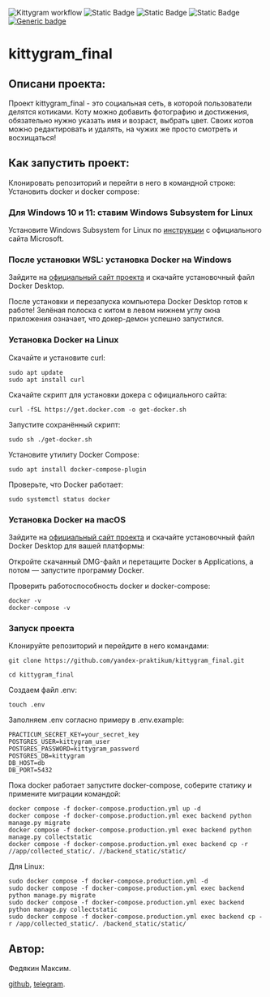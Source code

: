 ![Kittygram workflow](https://github.com/lanarkk/kittygram_final/actions/workflows/main.yml/badge.svg)
![Static Badge](https://img.shields.io/badge/%D0%B1%D1%8D%D0%BA%D0%B5%D0%BD%D0%B4-django-blue)
![Static Badge](https://img.shields.io/badge/framework-django%20rest%20framework-blue)
![Static Badge](https://img.shields.io/badge/%D0%90%D1%83%D1%82%D0%B5%D0%BD%D1%82%D0%B8%D1%84%D0%B8%D0%BA%D0%B0%D1%86%D0%B8%D1%8F-JWT%2Bdjoser-blue)
[![Generic badge](https://img.shields.io/badge/Деплой-docker-blue.svg)](https://shields.io/)
# kittygram_final
## Описани проекта:

Проект kittygram_final - это социальная сеть, в которой пользователи делятся котиками. Коту можно добавить фотографию и достижения, обязательно нужно указать имя и возраст, выбрать цвет. Своих котов можно редактировать и удалять, на чужих же просто смотреть и восхищаться!

## Как запустить проект:

Клонировать репозиторий и перейти в него в командной строке:
Установить docker и docker compose:

### Для Windows 10 и 11: ставим Windows Subsystem for Linux

Установите Windows Subsystem for Linux по [инструкции](https://learn.microsoft.com/ru-ru/windows/wsl/install) с официального сайта Microsoft.

### После установки WSL: установка Docker на Windows

Зайдите на [официальный сайт проекта](https://www.docker.com/products/docker-desktop/) и скачайте установочный файл Docker Desktop.

После установки и перезапуска компьютера Docker Desktop готов к работе! Зелёная полоска с китом в левом нижнем углу окна приложения означает, что докер-демон успешно запустился.

### Установка Docker на Linux

Скачайте и установите curl:

```
sudo apt update
sudo apt install curl
```

Скачайте скрипт для установки докера с официального сайта:

```
curl -fSL https://get.docker.com -o get-docker.sh
```

Запустите сохранённый скрипт:

```
sudo sh ./get-docker.sh
```

Установите утилиту Docker Compose:

```
sudo apt install docker-compose-plugin
```

Проверьте, что Docker работает:

```
sudo systemctl status docker
```

### Установка Docker на macOS

Зайдите на [официальный сайт проекта](https://www.docker.com/products/docker-desktop/) и скачайте установочный файл Docker Desktop для вашей платформы:

Откройте скачанный DMG-файл и перетащите Docker в Applications, а потом — запустите программу Docker.

Проверить работоспособность docker и docker-compose:

```
docker -v
docker-compose -v
```

### Запуск проекта

Клонируйте репозиторий и перейдите в него командами:

```
git clone https://github.com/yandex-praktikum/kittygram_final.git
```

```
cd kittygram_final
```

Создаем файл .env:

```
touch .env
```

Заполняем .env согласно примеру в .env.example: 

```
PRACTICUM_SECRET_KEY=your_secret_key
POSTGRES_USER=kittygram_user
POSTGRES_PASSWORD=kittygram_password
POSTGRES_DB=kittygram
DB_HOST=db
DB_PORT=5432
```

Пока docker работает запустите docker-compose, соберите статику и примените миграции командой:

```
docker compose -f docker-compose.production.yml up -d 
docker compose -f docker-compose.production.yml exec backend python manage.py migrate
docker compose -f docker-compose.production.yml exec backend python manage.py collectstatic
docker compose -f docker-compose.production.yml exec backend cp -r //app/collected_static/. //backend_static/static/
```

Для Linux:

```
sudo docker compose -f docker-compose.production.yml -d
sudo docker compose -f docker-compose.production.yml exec backend python manage.py migrate
sudo docker compose -f docker-compose.production.yml exec backend python manage.py collectstatic
sudo docker compose -f docker-compose.production.yml exec backend cp -r /app/collected_static/. /backend_static/static/
```

## Автор:

Федякин Максим.

[github](https://github.com/lanarkk), [telegram](https://t.me/rapedwhore).